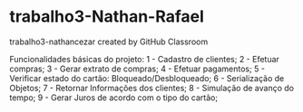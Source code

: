 # trabalho3-Nathan-Rafael
trabalho3-nathancezar created by GitHub Classroom

Funcionalidades básicas do projeto:
  1 - Cadastro de clientes;
  2 - Efetuar compras;
  3 - Gerar extrato de compras;
  4 - Efetuar pagamentos;
  5 - Verificar estado do cartão: Bloqueado/Desbloqueado;
  6 - Serialização de Objetos;
  7 - Retornar Informações dos clientes;
  8 - Simulação de avanço do tempo;
  9 - Gerar Juros de acordo com o tipo do cartão;
